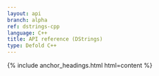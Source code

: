 ```yaml
---
layout: api
branch: alpha
ref: dstrings-cpp
language: C++
title: API reference (DStrings)
type: Defold C++
---
```

{% include anchor_headings.html html=content %}